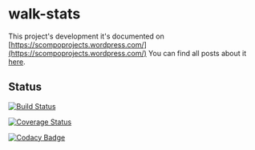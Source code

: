 # walk-stats

This project's development it's documented on [https://scompoprojects.wordpress.com/](https://scompoprojects.wordpress.com/)
You can find all posts about it [here](https://scompoprojects.wordpress.com/category/projects/walk-stats/).

## Status

[![Build Status](https://travis-ci.org/scompo/walk-stats.svg?branch=master)](https://travis-ci.org/scompo/walk-stats)

[![Coverage Status](https://coveralls.io/repos/github/scompo/walk-stats/badge.svg?branch=part2)](https://coveralls.io/github/scompo/walk-stats?branch=master)

[![Codacy Badge](https://api.codacy.com/project/badge/grade/e5e8a4b7070d45db824a3a8f4c6c93da)](https://www.codacy.com/app/scompo/walk-stats)
